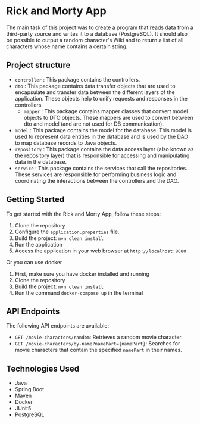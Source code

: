 # Rick and Morty App

The main task of this project was to create a program that reads data from a third-party source and writes it to a database (PostgreSQL).
It should also be possible to output a random character's Wiki and to return a list of all characters whose name contains a certain string.

## Project structure
 - `controller` : This package contains the controllers.
 - `dto` : This package contains data transfer objects that are used to encapsulate and transfer data between the different layers of the application. These objects help to unify requests and responses in the controllers.
    - `mapper` : This package contains mapper classes that convert model objects to DTO objects. These mappers are used to convert between dto and model (and are not used for DB communication).
 - `model` : This package contains the model for the database. This model is used to represent data entities in the database and is used by the DAO to map database records to Java objects.
 - `repository` : This package contains the data access layer (also known as the repository layer) that is responsible for accessing and manipulating data in the database.
 - `service` : This package contains the services that call the repositories. These services are responsible for performing business logic and coordinating the interactions between the controllers and the DAO.

## Getting Started
To get started with the Rick and Morty App, follow these steps:

1. Clone the repository
2. Configure the `application.properties` file.
3. Build the project: `mvn clean install`
4. Run the application
5. Access the application in your web browser at `http://localhost:8080`

Or you can use docker
1. First, make sure you have docker installed and running
2. Clone the repository
3. Build the project: `mvn clean install`
4. Run the command `docker-compose up` in the terminal

## API Endpoints
The following API endpoints are available:

- `GET /movie-characters/random`: Retrieves a random movie character.
- `GET /movie-characters/by-name?namePart={namePart}`: Searches for movie characters that contain the specified `namePart` in their names.

## Technologies Used
- Java
- Spring Boot
- Maven
- Docker
- JUnit5
- PostgreSQL
